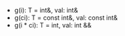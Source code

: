 - g(i): T = int&, val: int&
- g(ci): T = const int&, val: const int&
- g(i * ci): T = int, val: int &&
